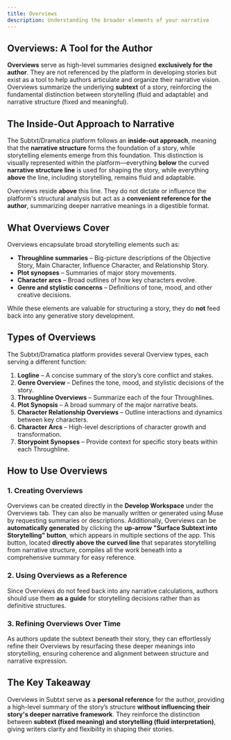 ```yaml
---
title: Overviews
description: Understanding the broader elements of your narrative
---
```


## Overviews: A Tool for the Author

**Overviews** serve as high-level summaries designed **exclusively for the author**. They are not referenced by the platform in developing stories but exist as a tool to help authors articulate and organize their narrative vision. Overviews summarize the underlying **subtext** of a story, reinforcing the fundamental distinction between storytelling (fluid and adaptable) and narrative structure (fixed and meaningful).

## The Inside-Out Approach to Narrative

The Subtxt/Dramatica platform follows an **inside-out approach**, meaning that the **narrative structure** forms the foundation of a story, while storytelling elements emerge from this foundation. This distinction is visually represented within the platform—everything **below** the curved **narrative structure line** is used for shaping the story, while everything **above** the line, including storytelling, remains fluid and adaptable.

Overviews reside **above** this line. They do not dictate or influence the platform's structural analysis but act as a **convenient reference for the author**, summarizing deeper narrative meanings in a digestible format.

## What Overviews Cover

Overviews encapsulate broad storytelling elements such as:

- **Throughline summaries** – Big-picture descriptions of the Objective Story, Main Character, Influence Character, and Relationship Story.
- **Plot synopses** – Summaries of major story movements.
- **Character arcs** – Broad outlines of how key characters evolve.
- **Genre and stylistic concerns** – Definitions of tone, mood, and other creative decisions.

While these elements are valuable for structuring a story, they do **not** feed back into any generative story development.

## Types of Overviews

The Subtxt/Dramatica platform provides several Overview types, each serving a different function:

1. **Logline** – A concise summary of the story’s core conflict and stakes.
2. **Genre Overview** – Defines the tone, mood, and stylistic decisions of the story.
3. **Throughline Overviews** – Summarize each of the four Throughlines.
4. **Plot Synopsis** – A broad summary of the major narrative beats.
5. **Character Relationship Overviews** – Outline interactions and dynamics between key characters.
6. **Character Arcs** – High-level descriptions of character growth and transformation.
7. **Storypoint Synopses** – Provide context for specific story beats within each Throughline.

## How to Use Overviews

### 1. Creating Overviews
Overviews can be created directly in the **Develop Workspace** under the Overviews tab. They can also be manually written or generated using Muse by requesting summaries or descriptions. Additionally, Overviews can be **automatically generated** by clicking the **up-arrow "Surface Subtext into Storytelling" button**, which appears in multiple sections of the app. This button, located **directly above the curved line** that separates storytelling from narrative structure, compiles all the work beneath into a comprehensive summary for easy reference.

### 2. Using Overviews as a Reference
Since Overviews do not feed back into any narrative calculations, authors should use them **as a guide** for storytelling decisions rather than as definitive structures.

### 3. Refining Overviews Over Time
As authors update the subtext beneath their story, they can effortlessly refine their Overviews by resurfacing these deeper meanings into storytelling, ensuring coherence and alignment between structure and narrative expression.

## The Key Takeaway

Overviews in Subtxt serve as a **personal reference** for the author, providing a high-level summary of the story’s structure **without influencing their story's deeper narrative framework**. They reinforce the distinction between **subtext (fixed meaning) and storytelling (fluid interpretation)**, giving writers clarity and flexibility in shaping their stories.